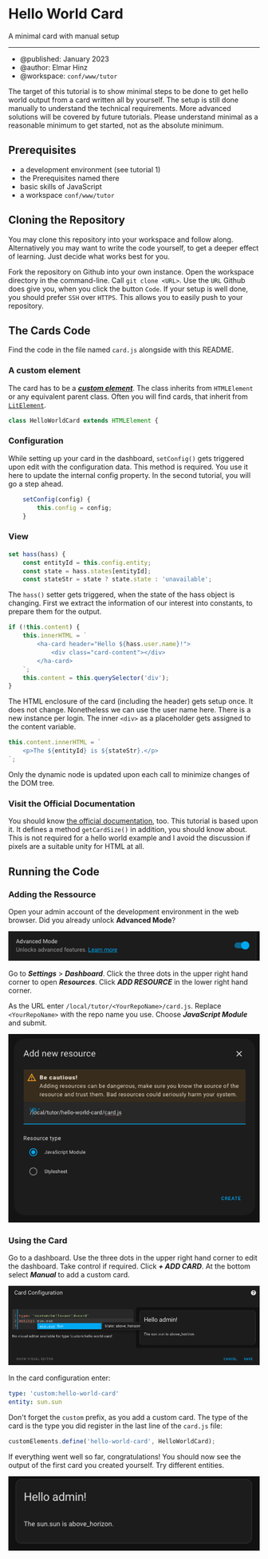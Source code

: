 # Hello World Card
A minimal card with manual setup
***


* @published: January 2023
* @author: Elmar Hinz
* @workspace: `conf/www/tutor`

The target of this tutorial is to show minimal steps to be done to get hello
world output from a card written all by yourself. The setup is still done
manually to understand the technical requirements. More advanced solutions will
be covered by future tutorials. Please understand minimal as a reasonable
minimum to get started, not as the absolute minimum.

## Prerequisites

* a development environment (see tutorial 1)
* the Prerequisites named there
* basic skills of JavaScript
* a workspace `conf/www/tutor`

## Cloning the Repository

You may clone this repository into your workspace and follow along.
Alternatively you may want to write the code yourself, to get a deeper effect of
learning. Just decide what works best for you.

Fork the repository on Github into your own instance. Open the workspace
directory in the command-line. Call `git clone <URL>`. Use the `URL` Github does
give you, when you click the button `Code`. If your setup is well done, you
should prefer `SSH` over `HTTPS`. This allows you to easily push to your
repository.

## The Cards Code

Find the code in the file named `card.js` alongside with this README.

### A custom element

The card has to be a [***custom
element***](https://developer.mozilla.org/en-US/docs/Web/Web_Components/Using_custom_elements).
The class inherits from `HTMLElement` or any equivalent parent class. Often you
will find cards, that inherit from [`LitElement`](https://lit.dev).

```js
class HelloWorldCard extends HTMLElement {
```

### Configuration

While setting up your card in the dashboard, `setConfig()` gets triggered upon
edit with the configuration data. This method is required. You use it here to
update the internal config property. In the second tutorial, you will go a step
ahead.

```js
    setConfig(config) {
        this.config = config;
    }
```

### View

```js
set hass(hass) {
    const entityId = this.config.entity;
    const state = hass.states[entityId];
    const stateStr = state ? state.state : 'unavailable';
```

The `hass()` setter gets triggered, when the state of the hass object is
changing. First we extract the information of our interest into constants,
to prepare them for the output.

```js
if (!this.content) {
    this.innerHTML = `
        <ha-card header="Hello ${hass.user.name}!">
            <div class="card-content"></div>
        </ha-card>
    `;
    this.content = this.querySelector('div');
}
```

The HTML enclosure of the card (including the header) gets setup once. It does
not change. Nonetheless we can use the user name here. There is a new instance
per login. The inner `<div>` as a placeholder gets assigned to the content
variable.

```js
this.content.innerHTML = `
    <p>The ${entityId} is ${stateStr}.</p>
`;
```

Only the dynamic node is updated upon each call to minimize changes of the DOM
tree.

### Visit the Official Documentation

You should know [the official
documentation](https://developers.home-assistant.io/docs/frontend/custom-ui/custom-card),
too. This tutorial is based upon it. It defines a method `getCardSize()` in
addition, you should know about. This is not required for a hello world example
and I avoid the discussion if pixels are a suitable unity for HTML at all.

## Running the Code

### Adding the Ressource

Open your admin account of the development environment in the web browser. Did
you already unlock **Advanced Mode**?

![unlock advanced mode](img/advanced-mode.png)

Go to ***Settings*** > ***Dashboard***. Click the three dots in the upper right
hand corner to open ***Resources***. Click ***ADD RESOURCE*** in the lower right
hand corner.

As the URL enter `/local/tutor/<YourRepoName>/card.js`. Replace `<YourRepoName>`
with the repo name you use. Choose ***JavaScript Module*** and submit.

![adding as resource](img/adding-as-resource.png)

### Using the Card

Go to a dashboard. Use the three dots in the upper right hand corner to edit the
dashboard. Take control if required. Click ***+ ADD CARD***. At the bottom
select ***Manual*** to add a custom card.

![card configuration](img/card-config.png)

In the card configuration enter:

```yaml
type: 'custom:hello-world-card'
entity: sun.sun
```

Don't forget the `custom` prefix, as you add a custom card. The type of the card
is the type you did register in the last line of the `card.js` file:

```js
customElements.define('hello-world-card', HelloWorldCard);
```

If everything went well so far, congratulations! You should now see the output of the first card you created yourself. Try different entities.

![success](img/success.png)
